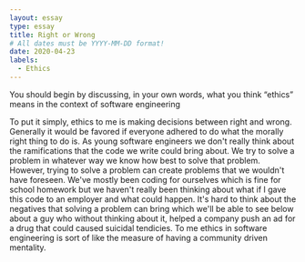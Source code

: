 ```yaml
---
layout: essay
type: essay
title: Right or Wrong
# All dates must be YYYY-MM-DD format!
date: 2020-04-23
labels:
  - Ethics
---
```

You should begin by discussing, in your own words, what you think “ethics” means in the context of software engineering

To put it simply, ethics to me is making decisions between right and wrong. Generally it would be favored if everyone adhered to do what the morally right thing to do is. As young software engineers we don't really think about the ramifications that the code we write could bring about. We try to solve a problem in whatever way we know how best to solve that problem. However, trying to solve a problem can create problems that we wouldn't have foreseen. We've mostly been coding for ourselves which is fine for school homework but we haven't really been thinking about what if I gave this code to an employer and what could happen. It's hard to think about the negatives that solving a problem can bring which we'll be able to see below about a guy who without thinking about it, helped a company push an ad for a drug that could caused suicidal tendicies. To me ethics in software engineering is sort of like the measure of having a community driven mentality. 
